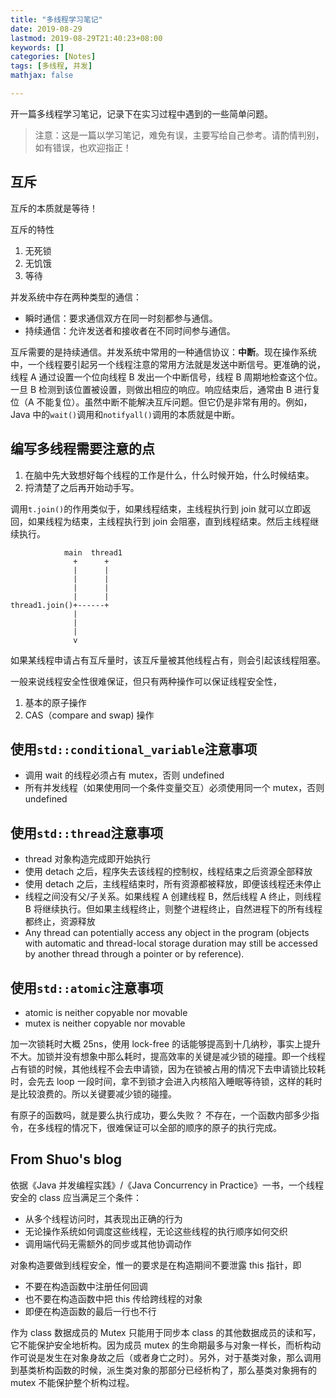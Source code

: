 ```yaml
---
title: "多线程学习笔记"
date: 2019-08-29
lastmod: 2019-08-29T21:40:23+08:00
keywords: []
categories: [Notes]
tags: [多线程, 并发]
mathjax: false

---
```


开一篇多线程学习笔记，记录下在实习过程中遇到的一些简单问题。

> 注意：这是一篇以学习笔记，难免有误，主要写给自己参考。请酌情判别，如有错误，也欢迎指正！

## 互斥

互斥的本质就是等待！

互斥的特性

1. 无死锁
2. 无饥饿
3. 等待

并发系统中存在两种类型的通信：

- 瞬时通信：要求通信双方在同一时刻都参与通信。
- 持续通信：允许发送者和接收者在不同时间参与通信。

互斥需要的是持续通信。并发系统中常用的一种通信协议：**中断**。现在操作系统中，一个线程要引起另一个线程注意的常用方法就是发送中断信号。更准确的说，线程 A 通过设置一个位向线程 B 发出一个中断信号，线程 B 周期地检查这个位。一旦 B 检测到该位置被设置，则做出相应的响应。响应结束后，通常由 B 进行复位（A 不能复位）。虽然中断不能解决互斥问题。但它仍是非常有用的。例如，Java 中的`wait()`调用和`notifyall()`调用的本质就是中断。

## 编写多线程需要注意的点

1. 在脑中先大致想好每个线程的工作是什么，什么时候开始，什么时候结束。
2. 捋清楚了之后再开始动手写。

调用`t.join()`的作用类似于，如果线程结束，主线程执行到 join 就可以立即返回，如果线程为结束，主线程执行到 join 会阻塞，直到线程结束。然后主线程继续执行。
```
            main  thread1
              +      +
              |      |
              |      |
              |      |
              |      |
thread1.join()+------+
              |
              |
              |
              v
```

如果某线程申请占有互斥量时，该互斥量被其他线程占有，则会引起该线程阻塞。

一般来说线程安全性很难保证，但只有两种操作可以保证线程安全性，

1. 基本的原子操作
2. CAS（compare and swap) 操作

## 使用`std::conditional_variable`注意事项

- 调用 wait 的线程必须占有 mutex，否则 undefined
- 所有并发线程（如果使用同一个条件变量交互）必须使用同一个 mutex，否则 undefined

## 使用`std::thread`注意事项

- thread 对象构造完成即开始执行
- 使用 detach 之后，程序失去该线程的控制权，线程结束之后资源全部释放
- 使用 detach 之后，主线程结束时，所有资源都被释放，即便该线程还未停止
- 线程之间没有父/子关系。如果线程 A 创建线程 B，然后线程 A 终止，则线程 B 将继续执行。但如果主线程终止，则整个进程终止，自然进程下的所有线程都终止，资源释放
- Any thread can potentially access any object in the program (objects with automatic and thread-local storage duration may still be accessed by another thread through a pointer or by reference).

## 使用`std::atomic`注意事项

- atomic is neither copyable nor movable
- mutex is neither copyable nor movable

加一次锁耗时大概 25ns，使用 lock-free 的话能够提高到十几纳秒，事实上提升不大。加锁并没有想象中那么耗时，提高效率的关键是减少锁的碰撞。即一个线程占有锁的时候，其他线程不会去申请锁，因为在锁被占用的情况下去申请锁比较耗时，会先去 loop 一段时间，拿不到锁才会进入内核陷入睡眠等待锁，这样的耗时是比较浪费的。所以关键要减少锁的碰撞。

有原子的函数吗，就是要么执行成功，要么失败？
不存在，一个函数内部多少指令，在多线程的情况下，很难保证可以全部的顺序的原子的执行完成。

## From Shuo's blog

依据《Java 并发编程实践》/《Java Concurrency in Practice》一书，一个线程安全的 class 应当满足三个条件：

- 从多个线程访问时，其表现出正确的行为
- 无论操作系统如何调度这些线程，无论这些线程的执行顺序如何交织
- 调用端代码无需额外的同步或其他协调动作

对象构造要做到线程安全，惟一的要求是在构造期间不要泄露 this 指针，即

- 不要在构造函数中注册任何回调
- 也不要在构造函数中把 this 传给跨线程的对象
- 即便在构造函数的最后一行也不行

作为 class 数据成员的 Mutex 只能用于同步本 class 的其他数据成员的读和写，它不能保护安全地析构。因为成员 mutex 的生命期最多与对象一样长，而析构动作可说是发生在对象身故之后（或者身亡之时）。另外，对于基类对象，那么调用到基类析构函数的时候，派生类对象的那部分已经析构了，那么基类对象拥有的 mutex 不能保护整个析构过程。
